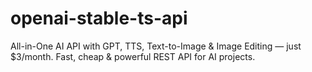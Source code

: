 # openai-stable-ts-api
All-in-One AI API with GPT, TTS, Text-to-Image &amp; Image Editing — just $3/month. Fast, cheap &amp; powerful REST API for AI projects.
